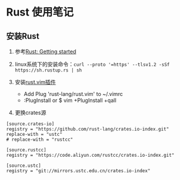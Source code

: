 # Rust 使用笔记

## 安装Rust

1. 参考[Rust: Getting started](https://www.rust-lang.org/learn/get-started)

2. linux系统下的安装命令：`curl --proto '=https' --tlsv1.2 -sSf https://sh.rustup.rs | sh`

3. 安装[rust.vim插件](https://github.com/rust-lang/rust.vim)
    - Add Plug 'rust-lang/rust.vim' to ~/.vimrc
    - :PlugInstall or $ vim +PlugInstall +qall

4. 更换crates源
```
[source.crates-io]
registry = "https://github.com/rust-lang/crates.io-index.git"
replace-with = "ustc"
# replace-with = "rustcc"

[source.rustcc]
registry = "https://code.aliyun.com/rustcc/crates.io-index.git"

[source.ustc]
registry = "git://mirrors.ustc.edu.cn/crates.io-index"
```
